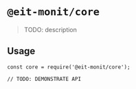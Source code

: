 # `@eit-monit/core`

> TODO: description

## Usage

```
const core = require('@eit-monit/core');

// TODO: DEMONSTRATE API
```
